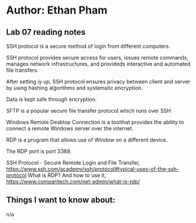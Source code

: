# Author: Ethan Pham
## Lab 07 reading notes
SSH protocol is a secure method of login from different computers. 

SSH protocol provides secure access for users, issues remote commands, manages network infrastructures, and provideds interactive and automated file transfers.

After setting iy up, SSH protocol ensures privacy between client and server by using hashing algorithms and systematic encryption.

Data is kept safe through encryption.

SFTP is a popular secure file transfer protocol which runs over SSH




Windows Remote Desktop Connection is a toolthat provides the ability to connect a remote Windows server over the internet. 

RDP is a program that allows use of Window on a different device.

The RDP port is port 3389.


SSH Protocol - Secure Remote Login and File Transfer, https://www.ssh.com/academy/ssh/protocol#typical-uses-of-the-ssh-protocol 
What is RDP? And how to use it, https://www.comparitech.com/net-admin/what-is-rdp/ 

## Things I want to know about:
n/a
